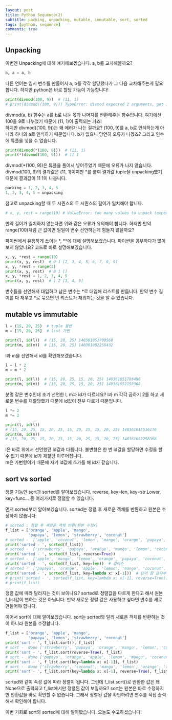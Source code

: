 ```yaml
---
layout: post
title: Python Sequence(2)
subtitle: packing, unpacking, mutable, immutable, sort, sorted
tags: [python, sequence]
comments: true
---
```


## Unpacking

이번엔 Unpacking에 대해 얘기해보겠습니다. a, b를 교차해볼까요?

```python
b, a = a, b
```

다른 언어는 임시 변수를 만들어서 a, b를 각각 할당했다가 그 다음 교차해주는게 필요합니다. 하지만 python은 바로 할당 가능이 가능합니다!

```python
print(divmod(100, 9))  # (11, 1)
# print(divmod((100, 9))) TypeError: divmod expected 2 arguments, got 1
```

divmod(a, b) 함수는 a를 b로 나눈 몫과 나머지를 반환해주는 함수입니다. 여기에선 100을 9로 나누었기 때문에 (11, 1)이 출력되는 거죠!  
하지만 divmod((100, 9))는 왜 에러가 나는 걸까요? (100, 9)를 a, b로 인식하는게 아니라 하나의 a로 인식하기 때문입니다. b가 없으니 당연히 오류가 나겠죠? 그리고 인수에 튜플을 넣을 수 없습니다.

```python
print(divmod(*(100, 9)))  # (11, 1)
print(*(divmod(100, 9)))  # 11 1
```

divmod(*(100, 9))은 튜플을 풀어서 넣어주었기 때문에 오류가 나지 않습니다. divmod(100, 9)의 결과값은 (11, 1)이지만 *를 붙여 결과값 tuple을 unpacking했기 때문에 결과값이 11 1이 나옵니다.

```python
packing = 1, 2, 3, 4, 5
1, 2, 3, 4, 5 = unpacking
```

참고로 unpacking할 때 두 시퀀스의 두 시퀀스의 길이가 일치해야 합니다.

```python
# x, y, rest = range(10) # ValueError: too many values to unpack (expected 3)
```

만약 길이가 일치하지 않는다면 위와 같은 오류가 유의해야 합니다. 하지만 만약 range(100)처럼 큰 값이면 일일이 변수 선언하는게 힘들지 않을까요?

파이썬에서 유용하게 쓰이는 \*, \*\*에 대해 설명해보겠습니다. 파이썬을 공부하다가 많이 보지 않았나요?
코드로 바로 설명해보겠습니다.

```python
x, y, *rest = range(10)
print(x, y, rest)  # 0 1 [2, 3, 4, 5, 6, 7, 8, 9]
x, y, *rest = range(2)
print(x, y, rest)  # 0 1 []
x, y, *rest = 1, 2, 3, 4, 5
print(x, y, rest)  # 1 2 [3, 4, 5]
```

변수들을 선언해서 대입하고 남은 변수는 *로 대입해 리스트를 만듭니다. 만약 변수 길이를 다 채우고 *로 묶으면 빈 리스트가 채워지는 것을 알 수 있습니다.

## mutable vs immutable

```python
l = (15, 20, 25)  # tuple 불변
m = [15, 20, 25]  # list 가변

print(l, id(l))  # (15, 20, 25) 140361051709568
print(m, id(m))  # [15, 20, 25] 140361052258432
```

l과 m을 선언해서 id를 확인해보겠습니다.

```python
l = l * 2
m = m * 2

print(l, id(l))  # (15, 20, 25, 15, 20, 25) 140361051798496
print(m, id(m))  # [15, 20, 25, 15, 20, 25] 140361052258368
```

분명 같은 변수인데 초기 선언한 l, m과 id가 다르네요? l과 m 각각 곱하기 2를 하고 새로운 변수를 재할당했기 때문에 id값이 전부 다르기 때문입니다.

```python
l *= 2
m *= 2

print(l, id(l))
# (15, 20, 25, 15, 20, 25, 15, 20, 25, 15, 20, 25) 140361015516176
print(m, id(m))
# [15, 20, 25, 15, 20, 25, 15, 20, 25, 15, 20, 25] 140361052258368
```

l은 바로 위에서 선언했던 id값과 다릅니다. 불변형은 한 번 id값을 할당하면 수정을 할 수 없기 때문에 id가 재할당 이루어집니다.  
m은 가변형이기 때문에 자기 id값에 추가를 해 id가 같습니다.

## sort vs sorted

정렬 기능인 sort과 sorted를 알아보겠습니다.
reverse, key=len, key=str.Lower, key=func... 등 여러가지로 정렬할 수 있습니다.

먼저 sorted부터 알아보겠습니다.
sorted는 정렬 후 새로운 객체를 반환하고 원본은 수정하지 않습니다.

```python
# sorted : 정렬 후 새로운 객체 반환(원본 수정x)
f_list = ['orange', 'apple', 'mango',
          'papaya', 'lemon', 'strawberry', 'coconut']
# sorted -  ['apple', 'coconut', 'lemon', 'mango', 'orange', 'papaya', 'strawberry']
print('sorted - ', sorted(f_list))
# sorted -  ['strawberry', 'papaya', 'orange', 'mango', 'lemon', 'coconut', 'apple']
print('sorted - ', sorted(f_list, reverse=True))
# sorted -  ['apple', 'mango', 'lemon', 'orange', 'papaya', 'coconut', 'strawberry']
print('sorted - ', sorted(f_list, key=len))  # 길이순
# sorted -  ['papaya', 'orange', 'apple', 'lemon', 'mango', 'coconut', 'strawberry']
print('sorted - ', sorted(f_list, key=lambda x: x[-1]))  # 단어 끝 글자부터 정렬
# print('sorted - ', sorted(f_list, key=lambda x: x[-1], reverse=True))
# print(f_list)
```

정렬 값에 따라 달라지는 것이 보이나요? sorted로 정렬값을 다르게 한다고 해서 원본 f_list값이 변하는 것은 아닙니다. 만약 새로운 정렬 값은 사용하고 싶다면 변수를 새로 만들어야 합니다.

이어서 sort에 대해 알아보겠습니다. sort는 sorted와 달리 새로운 객체를 반환하는 것이 아니라 원본을 수정합니다.

```python
f_list = ['orange', 'apple', 'mango',
          'papaya', 'lemon', 'strawberry', 'coconut']
print('sort - ', f_list.sort(), f_list)
# sort -  None ['strawberry', 'papaya', 'orange', 'mango', 'lemon', 'coconut', 'apple']
print('sort - ', f_list.sort(reverse=True), f_list)
# sort -  None ['papaya', 'orange', 'apple', 'lemon', 'mango', 'coconut', 'strawberry']
print('sort - ', f_list.sort(key=lambda x: x[-1]), f_list)
# sort -  None ['strawberry', 'coconut', 'mango', 'lemon', 'orange', 'apple', 'papaya']
print('sort - ', f_list.sort(key=lambda x: x[-1], reverse=True), f_list)
```

sorted와 같이 속성 값에 따라 정렬이 됩니다. 그런데 f_list.sort()로 반환한 값은 왜 None으로 출력되고 f_list에서만 정렬된 값이 보일까요?
sort는 원본은 바로 수정하지만 반환값을 바로 확인할 수 없습니다. 그래서 정렬된 값을 확인하려면 변수를 직접 출력해서 확인해야 합니다.

이번 기회로 sort와 sorted에 대해 알아봤습니다. 오늘도 수고하셨습니다!
